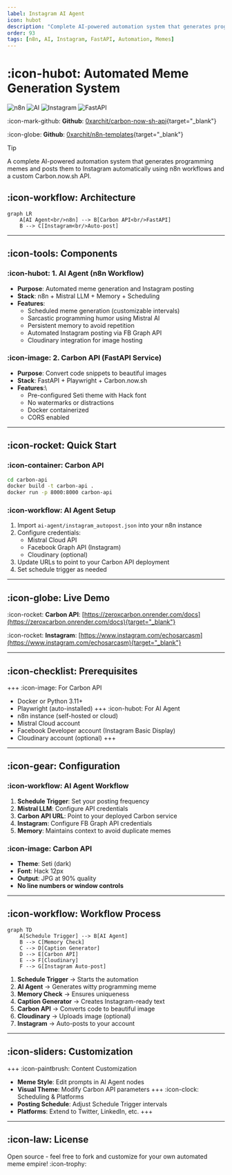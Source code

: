 ```yaml
---
label: Instagram AI Agent
icon: hubot
description: "Complete AI-powered automation system that generates programming memes and posts them to Instagram automatically using n8n workflows and Carbon API."
order: 93
tags: [n8n, AI, Instagram, FastAPI, Automation, Memes]
---
```


# :icon-hubot: Automated Meme Generation System

![n8n](https://img.shields.io/badge/n8n-Workflow-red) ![AI](https://img.shields.io/badge/AI-Mistral-blue) ![Instagram](https://img.shields.io/badge/Instagram-Auto_Post-purple) ![FastAPI](https://img.shields.io/badge/FastAPI-Carbon_API-green)

:icon-mark-github: **Github**: [0xarchit/carbon-now-sh-api](https://github.com/0xarchit/carbon-now-sh-api){target="_blank"}

:icon-globe: **Github**: [0xarchit/n8n-templates](https://github.com/0xarchit/n8n-templates/tree/main/Instagram%20auto%20meme%20post){target="_blank"}

> [!TIP]
> A complete AI-powered automation system that generates programming memes and posts them to Instagram automatically using n8n workflows and a custom Carbon.now.sh API.

## :icon-workflow: Architecture

```mermaid
graph LR
    A[AI Agent<br/>n8n] --> B[Carbon API<br/>FastAPI]
    B --> C[Instagram<br/>Auto-post]
```

---


## :icon-tools: Components

### :icon-hubot: 1. AI Agent (n8n Workflow)
- **Purpose**: Automated meme generation and Instagram posting
- **Stack**: n8n + Mistral LLM + Memory + Scheduling
- **Features**:
  - Scheduled meme generation (customizable intervals)
  - Sarcastic programming humor using Mistral AI
  - Persistent memory to avoid repetition
  - Automated Instagram posting via FB Graph API
  - Cloudinary integration for image hosting

### :icon-image: 2. Carbon API (FastAPI Service)
- **Purpose**: Convert code snippets to beautiful images
- **Stack**: FastAPI + Playwright + Carbon.now.sh
- **Features**:\
  - Pre-configured Seti theme with Hack font
  - No watermarks or distractions
  - Docker containerized
  - CORS enabled

---

## :icon-rocket: Quick Start

### :icon-container: Carbon API
```bash
cd carbon-api
docker build -t carbon-api .
docker run -p 8000:8000 carbon-api
```

### :icon-workflow: AI Agent Setup
1. Import `ai-agent/instagram_autopost.json` into your n8n instance
2. Configure credentials:
   - Mistral Cloud API
   - Facebook Graph API (Instagram)
   - Cloudinary (optional)
3. Update URLs to point to your Carbon API deployment
4. Set schedule trigger as needed

---

## :icon-globe: Live Demo

:icon-rocket: **Carbon API**: [https://zeroxcarbon.onrender.com/docs](https://zeroxcarbon.onrender.com/docs){target="_blank"}

:icon-rocket: **Instagram**: [https://www.instagram.com/echosarcasm](https://www.instagram.com/echosarcasm){target="_blank"}

---

## :icon-checklist: Prerequisites

+++ :icon-image: For Carbon API
- Docker or Python 3.11+
- Playwright (auto-installed)
+++ :icon-hubot: For AI Agent
- n8n instance (self-hosted or cloud)
- Mistral Cloud account
- Facebook Developer account (Instagram Basic Display)
- Cloudinary account (optional)
+++

---

## :icon-gear: Configuration

### :icon-workflow: AI Agent Workflow
1. **Schedule Trigger**: Set your posting frequency
2. **Mistral LLM**: Configure API credentials
3. **Carbon API URL**: Point to your deployed Carbon service
4. **Instagram**: Configure FB Graph API credentials
5. **Memory**: Maintains context to avoid duplicate memes

### :icon-image: Carbon API
- **Theme**: Seti (dark)
- **Font**: Hack 12px
- **Output**: JPG at 90% quality
- **No line numbers or window controls**

---

## :icon-workflow: Workflow Process

```mermaid
graph TD
    A[Schedule Trigger] --> B[AI Agent]
    B --> C[Memory Check]
    C --> D[Caption Generator]
    D --> E[Carbon API]
    E --> F[Cloudinary]
    F --> G[Instagram Auto-post]
```

1. **Schedule Trigger** → Starts the automation
2. **AI Agent** → Generates witty programming meme
3. **Memory Check** → Ensures uniqueness
4. **Caption Generator** → Creates Instagram-ready text
5. **Carbon API** → Converts code to beautiful image
6. **Cloudinary** → Uploads image (optional)
7. **Instagram** → Auto-posts to your account

---

## :icon-sliders: Customization

+++ :icon-paintbrush: Content Customization
- **Meme Style**: Edit prompts in AI Agent nodes
- **Visual Theme**: Modify Carbon API parameters
+++ :icon-clock: Scheduling & Platforms
- **Posting Schedule**: Adjust Schedule Trigger intervals
- **Platforms**: Extend to Twitter, LinkedIn, etc.
+++

---

## :icon-law: License

Open source - feel free to fork and customize for your own automated meme empire! :icon-trophy:
